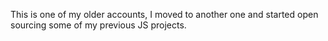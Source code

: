 This is one of my older accounts, I moved to another one and started open sourcing some of my previous JS projects.
